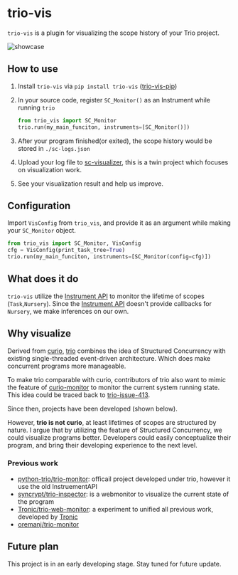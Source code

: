 # trio-vis

`trio-vis` is a plugin for visualizing the scope history of your Trio project.

![showcase](res/showcase.png)

## How to use

[sc-vis]: https://ianchen-tw.github.io/sc-vis
[trio-vis-pip]: https://pypi.org/project/trio-vis/

1. Install `trio-vis` via `pip install trio-vis` ([trio-vis-pip])
2. In your source code, register `SC_Monitor()` as an Instrument while running `trio`

    ```python
    from trio_vis import SC_Monitor
    trio.run(my_main_funciton, instruments=[SC_Monitor()])
    ```

3. After your program finished(or exited), the scope history would be stored in `./sc-logs.json`
4. Upload your log file to [sc-visualizer][sc-vis], this is a twin project which focuses on visualization work.
5. See your visualization result and help us improve.

## Configuration

Import `VisConfig` from `trio_vis`, and provide it as an argument while making your `SC_Monitor` object.

```python
from trio_vis import SC_Monitor, VisConfig
cfg = VisConfig(print_task_tree=True)
trio.run(my_main_funciton, instruments=[SC_Monitor(config=cfg)])
```

## What does it do

[ins-api]: https://trio.readthedocs.io/en/stable/reference-lowlevel.html#instrument-api

`trio-vis` utilize the [Instrument API][ins-api] to monitor the lifetime of scopes (`Task`,`Nursery`).
Since the [Instrument API][ins-api] doesn't provide callbacks for `Nursery`, we make inferences on our own.

## Why visualize

[trio]: https://github.com/python-trio/trio
[trio-issue-413]: https://github.com/python-trio/trio/issues/413

[curio]: https://github.com/dabeaz/curio
[curio-monitor]: https://github.com/dabeaz/curio/blob/master/curio/monitor.py

Derived from [curio], [trio] combines the idea of Structured Concurrency with existing single-threaded event-driven architecture. Which does make concurrent programs more manageable.

To make trio comparable with curio, contributors of trio also want to mimic the feature of [curio-monitor] to monitor the current system running state. This idea could be traced back to [trio-issue-413].

Since then, projects have been developed (shown below).

However, **trio is not curio**, at least lifetimes of scopes are structured by nature. I argue that by utilizing the feature of Structured Concurrency, we could visualize programs better.
Developers could easily conceptualize their program, and bring their developing experience to the next level.

### Previous work

+ [python-trio/trio-monitor]: officail project developed under trio, however it use the old InstruementAPI
+ [syncrypt/trio-inspector]: is a webmonitor to visualize the current state of the program
+ [Tronic/trio-web-monitor]: a experiment to unified all previous work, developed by [Tronic](https://github.com/Tronic)
+ [oremanj/trio-monitor]

[python-trio/trio-monitor]:https://github.com/python-trio/trio-monitor
[Tronic/trio-web-monitor]:https://github.com/Tronic/trio-web-monitor
[syncrypt/trio-inspector]:https://github.com/syncrypt/trio-inspector
[oremanj/trio-monitor]:https://github.com/oremanj/trio-monitor

## Future plan

This project is in an early developing stage. Stay tuned for future update.

